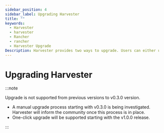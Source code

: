 ```yaml
---
sidebar_position: 4
sidebar_label: Upgrading Harvester
title: ""
keywords:
  - Harvester
  - harvester
  - Rancher
  - rancher
  - Harvester Upgrade
Description: Harvester provides two ways to upgrade. Users can either upgrade using the ISO image or upgrade through the UI.
---
```


# Upgrading Harvester

:::note

Upgrade is not supported from previous versions to v0.3.0 version.

- A manual upgrade process starting with v0.3.0 is being investigated. Harvester will inform the community once this process is in place.
- One-click upgrade will be supported starting with the v1.0.0 release.

:::
